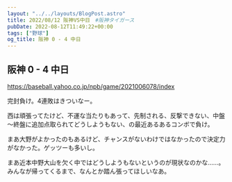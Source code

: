 ```yaml
---
layout: "../../layouts/BlogPost.astro"
title: 2022/08/12 阪神VS中日　#阪神タイガース
pubDate: 2022-08-12T11:49:22+00:00
tags: ["野球"]
og_title: 阪神 0 - 4 中日
---
```


## 阪神 0 - 4 中日

https://baseball.yahoo.co.jp/npb/game/2021006078/index

完封負け。4連敗はきついなー。

西は頑張ってたけど、不運な当たりもあって、先制される、反撃できない、中盤～終盤に追加点取られてどうしようもない、の最近あるあるコンボで負け。

まあ大野がよかったのもあるけど、チャンスがないわけではなかったので決定力がなかった。ゲッツーも多いし。

まあ近本中野大山を欠く中ではどうしようもないというのが現状なのかな……。みんなが帰ってくるまで、なんとか踏ん張ってほしいなあ。
